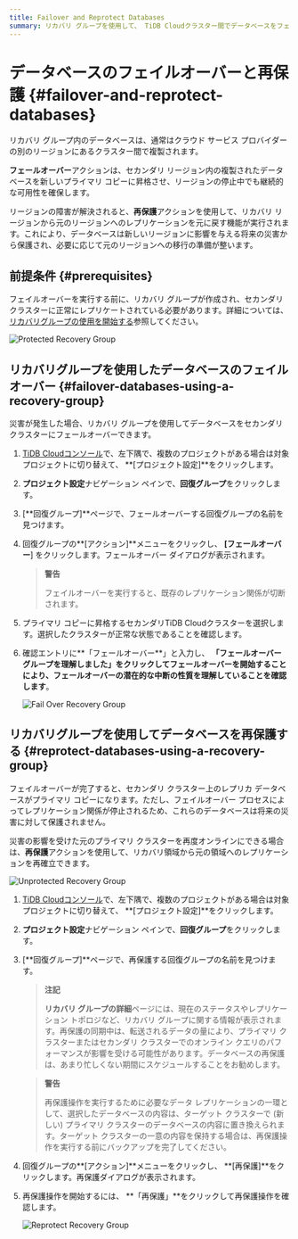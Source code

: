 ```yaml
---
title: Failover and Reprotect Databases
summary: リカバリ グループを使用して、 TiDB Cloudクラスター間でデータベースをフェイルオーバーし、再保護する方法を学習します。
---
```


# データベースのフェイルオーバーと再保護 {#failover-and-reprotect-databases}

リカバリ グループ内のデータベースは、通常はクラウド サービス プロバイダーの別のリージョンにあるクラスター間で複製されます。

**フェールオーバー**アクションは、セカンダリ リージョン内の複製されたデータベースを新しいプライマリ コピーに昇格させ、リージョンの停止中でも継続的な可用性を確保します。

リージョンの障害が解決されると、**再保護**アクションを使用して、リカバリ リージョンから元のリージョンへのレプリケーションを元に戻す機能が実行されます。これにより、データベースは新しいリージョンに影響を与える将来の災害から保護され、必要に応じて元のリージョンへの移行の準備が整います。

## 前提条件 {#prerequisites}

フェイルオーバーを実行する前に、リカバリ グループが作成され、セカンダリ クラスターに正常にレプリケートされている必要があります。詳細については、 [リカバリグループの使用を開始する](/tidb-cloud/recovery-group-get-started.md)参照してください。

![Protected Recovery Group](https://download.pingcap.com/images/docs/tidb-cloud/recovery-group/recovery-group-protected.png)

## リカバリグループを使用したデータベースのフェイルオーバー {#failover-databases-using-a-recovery-group}

災害が発生した場合、リカバリ グループを使用してデータベースをセカンダリ クラスターにフェールオーバーできます。

1.  [TiDB Cloudコンソール](https://tidbcloud.com/)で、<mdsvgicon name="icon-left-projects">左下隅で、複数のプロジェクトがある場合は対象プロジェクトに切り替えて、 **[プロジェクト設定]**をクリックします。</mdsvgicon>

2.  **プロジェクト設定**ナビゲーション ペインで、**回復グループ**をクリックします。

3.  [**回復グループ]**ページで、フェールオーバーする回復グループの名前を見つけます。

4.  回復グループの**[アクション]**メニューをクリックし、 **[フェールオーバー**] をクリックします。フェールオーバー ダイアログが表示されます。

    > **警告**
    >
    > フェイルオーバーを実行すると、既存のレプリケーション関係が切断されます。

5.  プライマリ コピーに昇格するセカンダリTiDB Cloudクラスターを選択します。選択したクラスターが正常な状態であることを確認します。

6.  確認エントリに**「フェールオーバー**」と入力し、 **「フェールオーバー グループを理解しました」をクリックしてフェールオーバーを開始することにより、フェールオーバーの潜在的な中断の性質を理解していることを確認します**。

    ![Fail Over Recovery Group](https://download.pingcap.com/images/docs/tidb-cloud/recovery-group/recovery-group-failover.png)

## リカバリグループを使用してデータベースを再保護する {#reprotect-databases-using-a-recovery-group}

フェイルオーバーが完了すると、セカンダリ クラスター上のレプリカ データベースがプライマリ コピーになります。ただし、フェイルオーバー プロセスによってレプリケーション関係が停止されるため、これらのデータベースは将来の災害に対して保護されません。

災害の影響を受けた元のプライマリ クラスターを再度オンラインにできる場合は、**再保護**アクションを使用して、リカバリ領域から元の領域へのレプリケーションを再確立できます。

![Unprotected Recovery Group](https://download.pingcap.com/images/docs/tidb-cloud/recovery-group/recovery-group-unprotected.png)

1.  [TiDB Cloudコンソール](https://tidbcloud.com/)で、<mdsvgicon name="icon-left-projects">左下隅で、複数のプロジェクトがある場合は対象プロジェクトに切り替えて、 **[プロジェクト設定]**をクリックします。</mdsvgicon>

2.  **プロジェクト設定**ナビゲーション ペインで、**回復グループ**をクリックします。

3.  [**回復グループ]**ページで、再保護する回復グループの名前を見つけます。

    > **注記**
    >
    > **リカバリ グループの詳細**ページには、現在のステータスやレプリケーション トポロジなど、リカバリ グループに関する情報が表示されます。再保護の同期中は、転送されるデータの量により、プライマリ クラスターまたはセカンダリ クラスターでのオンライン クエリのパフォーマンスが影響を受ける可能性があります。データベースの再保護は、あまり忙しくない期間にスケジュールすることをお勧めします。

    > **警告**
    >
    > 再保護操作を実行するために必要なデータ レプリケーションの一環として、選択したデータベースの内容は、ターゲット クラスターで (新しい) プライマリ クラスターのデータベースの内容に置き換えられます。ターゲット クラスターの一意の内容を保持する場合は、再保護操作を実行する前にバックアップを完了してください。

4.  回復グループの**[アクション]**メニューをクリックし、 **[再保護]**をクリックします。再保護ダイアログが表示されます。

5.  再保護操作を開始するには、 **「再保護」**をクリックして再保護操作を確認します。

    ![Reprotect Recovery Group](https://download.pingcap.com/images/docs/tidb-cloud/recovery-group/recovery-group-reprotected.png)
